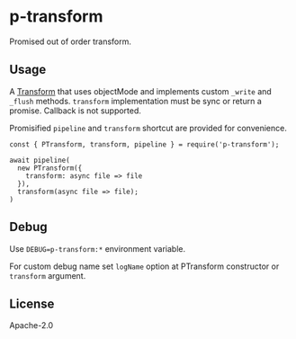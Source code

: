 # p-transform

Promised out of order transform.

## Usage

A [Transform](https://nodejs.org/api/stream.html#implementing-a-transform-stream) that uses objectMode and implements custom `_write` and `_flush` methods.
`transform` implementation must be sync or return a promise. Callback is not supported.

Promisified `pipeline` and `transform` shortcut are provided for convenience.

```
const { PTransform, transform, pipeline } = require('p-transform');

await pipeline(
  new PTransform({
    transform: async file => file
  }),
  transform(async file => file);
)
```

## Debug

Use `DEBUG=p-transform:*` environment variable.

For custom debug name set `logName` option at PTransform constructor or `transform` argument.

## License

Apache-2.0
